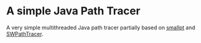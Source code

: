 # A simple Java Path Tracer

A very simple multithreaded Java path tracer partially based on [smallpt](https://www.kevinbeason.com/smallpt) and [SWPathTracer](https://github.com/capagot/swpathtracer).